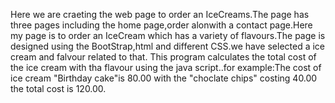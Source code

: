 Here we are craeting the web page to order an IceCreams.The page has three pages including the home page,order alonwith a contact page.Here my page is to order an IceCream which has a variety of flavours.The page is designed using the BootStrap,html and different CSS.we have selected a ice cream and falvour related to that. This program calculates the total cost of the ice cream with tha flavour using the java script..for example:The cost of ice cream "Birthday cake"is 80.00  with the "choclate chips" costing 40.00 the total cost is 120.00.